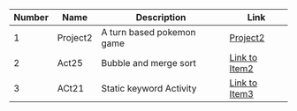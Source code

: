 | Number | Name | Description | Link |
| --- | --- | --- | --- |
| 1 | Project2 | A turn based pokemon game| [Project2](https://github.com/davidlee3589/portfolio/tree/main/project2) |
| 2 | Act25|Bubble and merge sort| [Link to Item2](https://github.com/davidlee3589/portfolio/tree/main/act25) |
| 3 | ACt21 | Static keyword Activity | [Link to Item3](https://github.com/davidlee3589/portfolio/tree/main/act21) |
